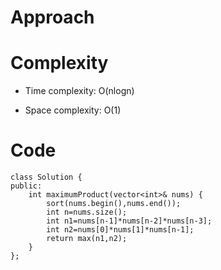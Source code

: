 # Approach
<!-- Describe your approach to solving the problem. -->

# Complexity
- Time complexity: O(nlogn)
<!-- Add your time complexity here, e.g. $$O(n)$$ -->

- Space complexity: O(1)
<!-- Add your space complexity here, e.g. $$O(n)$$ -->

# Code
```
class Solution {
public:
    int maximumProduct(vector<int>& nums) {
        sort(nums.begin(),nums.end());
        int n=nums.size();
        int n1=nums[n-1]*nums[n-2]*nums[n-3];
        int n2=nums[0]*nums[1]*nums[n-1];
        return max(n1,n2);
    }
};
```
